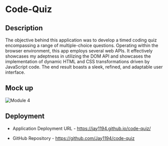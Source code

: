 # Code-Quiz

## Description
The objective behind this application was to develop a timed coding quiz encompassing a range of multiple-choice questions. 
Operating within the browser environment, this app employs several web APIs. It effectively showcases my adeptness in utilizing
the DOM API and showcases the implementation of dynamic HTML and CSS transformations driven by JavaScript code. The end result 
boasts a sleek, refined, and adaptable user interface.

## Mock up 

![Module 4](https://github.com/Jay1194/code-quiz/assets/105843570/cc0736db-5478-4c0b-908c-bf837e4c6cd5)

## Deployment

* Application Deployment URL - https://jay1194.github.io/code-quiz/

* GitHub Repository - https://github.com/Jay1194/code-quiz
